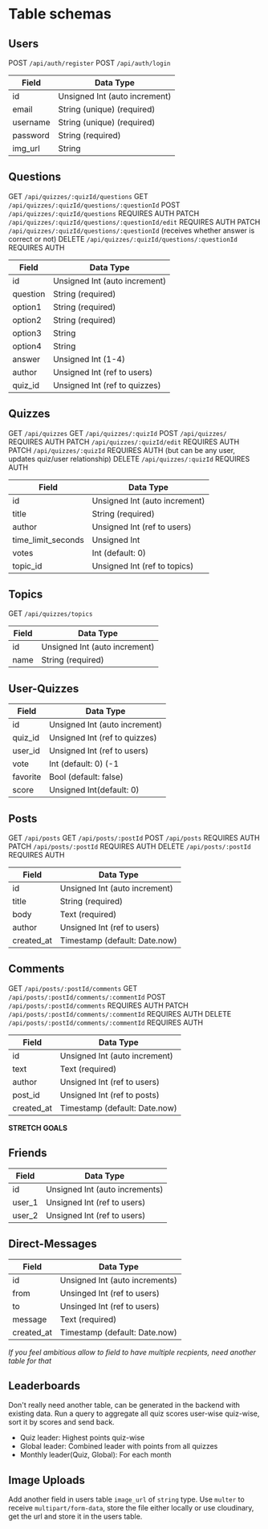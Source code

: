 # Table schemas

## Users
POST `/api/auth/register`
POST `/api/auth/login`

| Field    | Data Type                     |
| -------- | ----------------------------- |
| id       | Unsigned Int (auto increment) |
| email    | String (unique) (required)    |
| username | String (unique) (required)    |
| password | String (required)             |
| img_url  | String                        |

## Questions

GET `/api/quizzes/:quizId/questions`
GET `/api/quizzes/:quizId/questions/:questionId`
POST `/api/quizzes/:quizId/questions` REQUIRES AUTH
PATCH `/api/quizzes/:quizId/questions/:questionId/edit` REQUIRES AUTH
PATCH `/api/quizzes/:quizId/questions/:questionId` (receives whether answer is correct or not)
DELETE `/api/quizzes/:quizId/questions/:questionId` REQUIRES AUTH

| Field    | Data Type                     |
| -------- | ----------------------------- |
| id       | Unsigned Int (auto increment) |
| question | String (required)             |
| option1  | String (required)             |
| option2  | String (required)             |
| option3  | String                        |
| option4  | String                        |
| answer   | Unsigned Int (1-4)            |
| author   | Unsigned Int (ref to users)   |
| quiz_id  | Unsigned Int (ref to quizzes) |

## Quizzes

GET `/api/quizzes`
GET `/api/quizzes/:quizId`
POST `/api/quizzes/` REQUIRES AUTH
PATCH `/api/quizzes/:quizId/edit` REQUIRES AUTH
PATCH `/api/quizzes/:quizId` REQUIRES AUTH (but can be any user, updates quiz/user relationship)
DELETE `/api/quizzes/:quizId` REQUIRES AUTH 


| Field              | Data Type                     |
| ------------------ | ----------------------------- |
| id                 | Unsigned Int (auto increment) |
| title              | String (required)             |
| author             | Unsigned Int (ref to users)   |
| time_limit_seconds | Unsigned Int                  |
| votes              | Int (default: 0)              |
| topic_id              | Unsigned Int (ref to topics)  |

## Topics

GET `/api/quizzes/topics`

| Field       | Data Type                     |
| ----------- | ----------------------------- |
| id          | Unsigned Int (auto increment) |
| name        | String (required)             |

## User-Quizzes

| Field       | Data Type                      |
| ----------- | ------------------------------ |
| id          | Unsigned Int (auto increment)  |
| quiz_id     | Unsigned Int (ref to quizzes)  |
| user_id     | Unsigned Int (ref to users)    |
| vote        | Int (default: 0) (-1 || 1)     |    
| favorite    | Bool (default: false)          |
| score       | Unsigned Int(default: 0)       |           


## Posts

GET `/api/posts` 
GET `/api/posts/:postId`
POST `/api/posts` REQUIRES AUTH
PATCH `/api/posts/:postId` REQUIRES AUTH
DELETE `/api/posts/:postId` REQUIRES AUTH

| Field      | Data Type                     |
| ---------- | ----------------------------- |
| id         | Unsigned Int (auto increment) |
| title      | String (required)             |
| body       | Text (required)               |
| author     | Unsigned Int (ref to users)   |
| created_at | Timestamp (default: Date.now) |

## Comments

GET `/api/posts/:postId/comments` 
GET `/api/posts/:postId/comments/:commentId`
POST `/api/posts/:postId/comments` REQUIRES AUTH
PATCH `/api/posts/:postId/comments/:commentId` REQUIRES AUTH
DELETE `/api/posts/:postId/comments/:commentId` REQUIRES AUTH

| Field        | Data Type                     |
| ------------ | ----------------------------- |
| id           | Unsigned Int (auto increment) |
| text         | Text (required)               |
| author       | Unsigned Int (ref to users)   |
| post_id      | Unsigned Int (ref to posts)   |
| created_at   | Timestamp (default: Date.now) |

**STRETCH GOALS**

## Friends

| Field  | Data Type                      |
| ------ | ------------------------------ |
| id     | Unsigned Int (auto increments) |
| user_1 | Unsigned Int (ref to users)    |
| user_2 | Unsigned Int (ref to users)    |

## Direct-Messages

| Field      | Data Type                      |
| ---------- | ------------------------------ |
| id         | Unsigned Int (auto increments) |
| from       | Unsinged Int (ref to users)    |
| to         | Unsinged Int (ref to users)    |
| message    | Text (required)                |
| created_at | Timestamp (default: Date.now)  |

_If you feel ambitious allow to field to have multiple recpients, need another
table for that_

## Leaderboards

Don't really need another table, can be generated in the backend with existing
data. Run a query to aggregate all quiz scores user-wise quiz-wise, sort it by
scores and send back.

- Quiz leader: Highest points quiz-wise
- Global leader: Combined leader with points from all quizzes
- Monthly leader(Quiz, Global): For each month

## Image Uploads

Add another field in users table `image_url` of `string` type. Use `multer` to
receive `multipart/form-data`, store the file either locally or use cloudinary,
get the url and store it in the users table.
